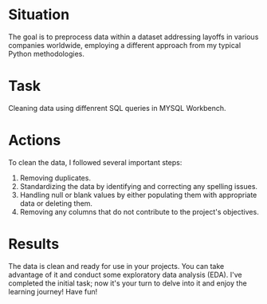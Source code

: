 
# Situation
The goal is to preprocess data within a dataset addressing layoffs in various companies worldwide, employing a different approach from my typical Python methodologies.
# Task
Cleaning data using diffenrent SQL queries in MYSQL Workbench.
# Actions 
To clean the data, I followed several important steps:
1) Removing duplicates.
2) Standardizing the data by identifying and correcting any spelling issues.
3) Handling null or blank values by either populating them with appropriate data or deleting them.
4) Removing any columns that do not contribute to the project's objectives.
# Results
The data is clean and ready for use in your projects. You can take advantage of it and conduct some exploratory data analysis (EDA). I've completed the initial task; now it's your turn to delve into it and enjoy the learning journey! Have fun!


